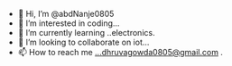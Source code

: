 - 👋 Hi, I’m @abdNanje0805
- 👀 I’m interested in coding...
- 🌱 I’m currently learning ..electronics.
- 💞️ I’m looking to collaborate on iot...
- 📫 How to reach me ...dhruvagowda0805@gmail.com
.
<!---
abdNanje0805/abdNanje0805 is a ✨ special ✨ repository because its `README.md` (this file) appears on your GitHub profile.
You can click the Preview link to take a look at your changes.
--->

